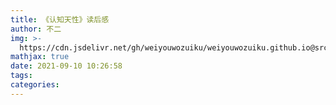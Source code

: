 ```yaml
---
title: 《认知天性》读后感
author: 不二
img: >-
  https://cdn.jsdelivr.net/gh/weiyouwozuiku/weiyouwozuiku.github.io@src/source/_posts/PageImg/认知天性.png
mathjax: true
date: 2021-09-10 10:26:58
tags:
categories:
---
```

